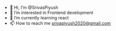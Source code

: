 - 👋 Hi, I’m @SrivasPiyush
- 👀 I’m interested in Frontend development
- 🌱 I’m currently learning react
- 📫 How to reach me srivapiyush2020@gmail.com

<!---
SrivasPiyush/SrivasPiyush is a ✨ special ✨ repository because its `README.md` (this file) appears on your GitHub profile.
You can click the Preview link to take a look at your changes.
--->
